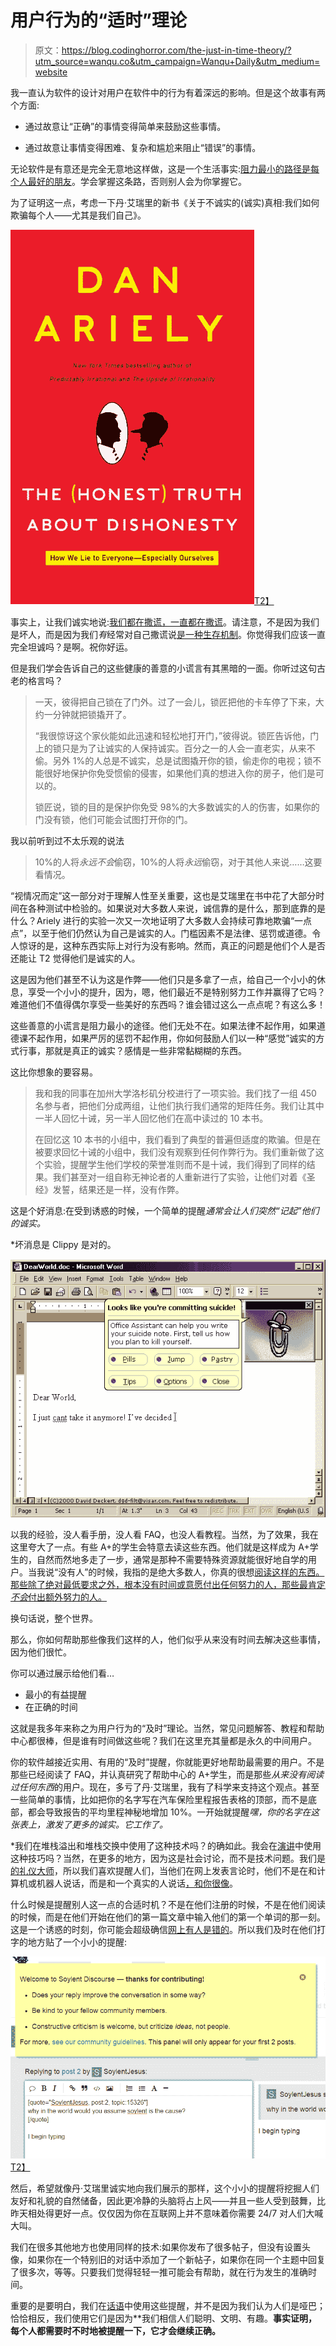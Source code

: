 # 用户行为的“适时”理论

> 原文：<https://blog.codinghorror.com/the-just-in-time-theory/?utm_source=wanqu.co&utm_campaign=Wanqu+Daily&utm_medium=website>



我一直认为软件的设计对用户在软件中的行为有着深远的影响。但是这个故事有两个方面:

*   通过故意让“正确”的事情变得简单来鼓励这些事情。

*   通过故意让事情变得困难、复杂和尴尬来阻止“错误”的事情。

无论软件是有意还是完全无意地这样做，这是一个生活事实:[阻力最小的路径是每个人最好的朋友](https://blog.codinghorror.com/training-your-users/)。学会掌握这条路，否则别人会为你掌握它。

为了证明这一点，考虑一下丹·艾瑞里的新书《关于不诚实的(诚实)真相:我们如何欺骗每个人——尤其是我们自己》。

[![](img/35b768d9a8dc5ba91c9e8870adf3ccaa.png)T2】](http://www.amazon.com/dp/0062183613?tag=codihorr-20)

事实上，让我们诚实地说:[我们都在撒谎，一直都在撒谎](https://blog.codinghorror.com/every-user-lies/)。请注意，不是因为我们是坏人，而是因为我们*有*经常对自己撒谎说[是一种生存机制](https://blog.codinghorror.com/the-trap-you-set-for-yourself/)。你觉得我们应该一直完全坦诚吗？是啊。祝你好运。

但是我们学会告诉自己的这些健康的善意的小谎言有其黑暗的一面。你听过这句古老的格言吗？

> 一天，彼得把自己锁在了门外。过了一会儿，锁匠把他的卡车停了下来，大约一分钟就把锁撬开了。
> 
> “我很惊讶这个家伙能如此迅速和轻松地打开门，”彼得说。锁匠告诉他，门上的锁只是为了让诚实的人保持诚实。百分之一的人会一直老实，从来不偷。另外 1%的人总是不诚实，总是试图撬开你的锁，偷走你的电视；锁不能很好地保护你免受惯偷的侵害，如果他们真的想进入你的房子，他们是可以的。
> 
> 锁匠说，锁的目的是保护你免受 98%的大多数诚实的人的伤害，如果你的门没有锁，他们可能会试图打开你的门。

我以前听到过不太乐观的说法

> 10%的人将*永远不会*偷窃，10%的人将*永远*偷窃，对于其他人来说……这要看情况。

“视情况而定”这一部分对于理解人性至关重要，这也是艾瑞里在书中花了大部分时间在各种测试中检验的。如果说对大多数人来说，诚信靠的是什么，那到底靠的是什么？Ariely 进行的实验一次又一次地证明了大多数人会持续可靠地欺骗“一点点”，以至于他们仍然认为自己是诚实的人。门槛因素不是法律、惩罚或道德。令人惊讶的是，这种东西实际上对行为没有影响。然而，真正的问题是他们个人是否还能让 T2 觉得他们是诚实的人。

这是因为他们甚至不认为这是作弊——他们只是多拿了一点，给自己一个小小的休息，享受一个小小的提升，因为，嗯，他们最近不是特别努力工作并赢得了它吗？难道他们不值得偶尔享受一些美好的东西吗？谁会错过这么一点点呢？有这么多！

这些善意的小谎言是阻力最小的途径。他们无处不在。如果法律不起作用，如果道德课不起作用，如果严厉的惩罚不起作用，你如何鼓励人们以一种“感觉”诚实的方式行事，那就是真正的诚实？感情是一些非常黏糊糊的东西。

这比你想象的要容易。

> 我和我的同事在加州大学洛杉矶分校进行了一项实验。我们找了一组 450 名参与者，把他们分成两组，让他们执行我们通常的矩阵任务。我们让其中一半人回忆十诫，另一半人回忆他们在高中读过的 10 本书。
> 
> 在回忆这 10 本书的小组中，我们看到了典型的普遍但适度的欺骗。但是在被要求回忆十诫的小组中，我们没有观察到任何作弊行为。我们重新做了这个实验，提醒学生他们学校的荣誉准则而不是十诫，我们得到了同样的结果。我们甚至对一组自称无神论者的人重新进行了实验，让他们对着《圣经》发誓，结果还是一样，没有作弊。

这是个好消息:在受到诱惑的时候，一个简单的提醒*通常会让人们突然“记起”他们的诚实。*

 *坏消息是 Clippy 是对的。

![](img/bb54cb72904d5edceb397745db075640.png)

以我的经验，没人看手册，没人看 FAQ，也没人看教程。当然，为了效果，我在这里夸大了一点。有些 A+的学生会特意去读这些东西。他们就是这样成为 A+学生的，自然而然地多走了一步，通常是那种不需要特殊资源就能很好地自学的用户。当我说“没有人”的时候，我指的是绝大多数人，你真的很想[阅读这样的东西。那些除了绝对最低要求之外，根本没有时间或意愿付出任何努力的人，那些最肯定*不会*付出额外努力的人。](https://blog.codinghorror.com/treating-user-myopia/)

换句话说，整个世界。

那么，你如何帮助那些像我们这样的人，他们似乎从来没有时间去解决这些事情，因为他们很忙。

你可以通过展示给他们看…

*   最小的有益提醒
*   在正确的时间

这就是我多年来称之为用户行为的“及时”理论。当然，常见问题解答、教程和帮助中心都很棒，但是谁有时间做这些呢？我们在这里充其量都是永久的中间用户。

你的软件越接近实用、有用的“及时”提醒，你就能更好地帮助最需要的用户。不是那些已经阅读了 FAQ，并认真研究了帮助中心的 A+学生，而是那些*从来没有阅读过任何东西*的用户。现在，多亏了丹·艾瑞里，我有了科学来支持这个观点。甚至一些简单的事情，比如把你的名字写在汽车保险里程报告表格的顶部，而不是底部，都会导致报告的平均里程神秘地增加 10%。一开始就提醒*嘿，你的名字在这张表上，激发了更多的诚实。它工作了。*

 *我们在堆栈溢出和堆栈交换中使用了这种技术吗？的确如此。我会在[演讲](http://www.discourse.org)中使用这种技巧吗？当然，在更多的地方，因为这是社会讨论，而不是技术问题。我们是[的礼仪大师](http://blog.discourse.org/2013/03/the-universal-rules-of-civilized-discourse/)，所以我们喜欢提醒人们，当他们在网上发表言论时，他们不是在和计算机或机器人说话，而是和一个真实的人说话[，和你很像](http://sivers.org/real)。

什么时候是提醒别人这一点的合适时机？不是在他们注册的时候，不是在他们阅读的时候，而是在他们开始在他们的第一篇文章中输入他们的第一个单词的那一刻。这是一个诱惑的时刻，你可能会超级确信[网上有人是错的](http://xkcd.com/386/)。所以我们及时在他们打字的地方贴了一个小小的提醒:

[![](img/098fe4e6bb2dac92ec686da0aca5a356.png)T2】](http://discourse.soylent.me/)

然后，希望就像丹·艾瑞里诚实地向我们展示的那样，这个小小的提醒将挖掘人们友好和礼貌的自然储备，因此更冷静的头脑将占上风——并且一些人受到鼓舞，比昨天相处得更好一点。仅仅因为你在互联网上并不意味着你需要 24/7 对人们大喊大叫。

我们在很多其他地方也使用同样的技术:如果你发布了很多帖子，但没有设置头像，如果你在一个特别旧的对话中添加了一个新帖子，如果你在同一个主题中回复了很多次，等等。只要我们觉得轻轻一推可能会有帮助，就在行为发生的准确时间。

重要的是要明白，我们在[话语](http://www.discourse.org)中使用这些提醒，并不是因为我们认为人们是哑巴；恰恰相反，我们使用它们是因为**我们相信人们聪明、文明、有趣。**事实证明，每个人都需要时不时地被提醒一下，它才会继续正确。** 
